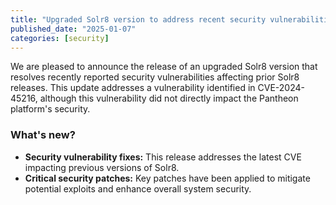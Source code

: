 ```yaml
---
title: "Upgraded Solr8 version to address recent security vulnerabilities"
published_date: "2025-01-07"
categories: [security]
---
```


We are pleased to announce the release of an upgraded Solr8 version that resolves recently reported security vulnerabilities affecting prior Solr8 releases. This update addresses a vulnerability identified in CVE-2024-45216, although this vulnerability did not directly impact the Pantheon platform's security.
  
### What's new? ###
* **Security vulnerability fixes:** This release addresses the latest CVE impacting previous versions of Solr8.
* **Critical security patches:** Key patches have been applied to mitigate potential exploits and enhance overall system security.
